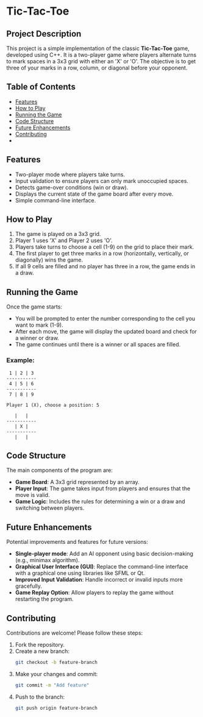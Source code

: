 
# Tic-Tac-Toe 

## Project Description

This project is a simple implementation of the classic **Tic-Tac-Toe** game, developed using C++. It is a two-player game where players alternate turns to mark spaces in a 3x3 grid with either an 'X' or 'O'. The objective is to get three of your marks in a row, column, or diagonal before your opponent.

## Table of Contents
- [Features](#features)
- [How to Play](#how-to-play)
- [Running the Game](#running-the-game)
- [Code Structure](#code-structure)
- [Future Enhancements](#future-enhancements)
- [Contributing](#contributing)
- 
## Features

- Two-player mode where players take turns.
- Input validation to ensure players can only mark unoccupied spaces.
- Detects game-over conditions (win or draw).
- Displays the current state of the game board after every move.
- Simple command-line interface.

## How to Play

1. The game is played on a 3x3 grid.
2. Player 1 uses 'X' and Player 2 uses 'O'.
3. Players take turns to choose a cell (1-9) on the grid to place their mark.
4. The first player to get three marks in a row (horizontally, vertically, or diagonally) wins the game.
5. If all 9 cells are filled and no player has three in a row, the game ends in a draw.


## Running the Game

Once the game starts:

- You will be prompted to enter the number corresponding to the cell you want to mark (1-9).
- After each move, the game will display the updated board and check for a winner or draw.
- The game continues until there is a winner or all spaces are filled.

### Example:
```
 1 | 2 | 3
-----------
 4 | 5 | 6
-----------
 7 | 8 | 9

Player 1 (X), choose a position: 5

   |   |  
-----------
   | X |  
-----------
   |   |  
```

## Code Structure

The main components of the program are:

- **Game Board**: A 3x3 grid represented by an array.
- **Player Input**: The game takes input from players and ensures that the move is valid.
- **Game Logic**: Includes the rules for determining a win or a draw and switching between players.

## Future Enhancements

Potential improvements and features for future versions:

- **Single-player mode**: Add an AI opponent using basic decision-making (e.g., minimax algorithm).
- **Graphical User Interface (GUI)**: Replace the command-line interface with a graphical one using libraries like SFML or Qt.
- **Improved Input Validation**: Handle incorrect or invalid inputs more gracefully.
- **Game Replay Option**: Allow players to replay the game without restarting the program.

## Contributing

Contributions are welcome! Please follow these steps:

1. Fork the repository.
2. Create a new branch:
   ```bash
   git checkout -b feature-branch
   ```
3. Make your changes and commit:
   ```bash
   git commit -m "Add feature"
   ```
4. Push to the branch:
   ```bash
   git push origin feature-branch
   ```

